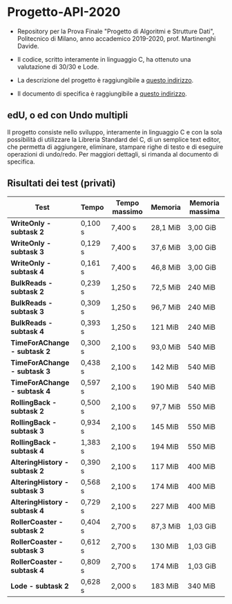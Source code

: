 # Progetto-API-2020
* Repository per la Prova Finale "Progetto di Algoritmi e Strutture Dati", Politecnico di Milano, anno accademico 2019-2020, prof. Martinenghi Davide.

* Il codice, scritto interamente in linguaggio C, ha ottenuto una valutazione di 30/30 e Lode. 

* La descrizione del progetto è raggiungibile a [questo indirizzo](https://github.com/ursogiuseppe/Progetto-API-2020/blob/main/ProvaFinale2020.pdf).

* Il documento di specifica è raggiungibile a [questo indirizzo](https://github.com/ursogiuseppe/Progetto-API-2020/blob/main/ProvaFinale2020specifica.pdf).

## edU, o ed con Undo multipli

Il progetto consiste nello sviluppo, interamente in linguaggio C e con la sola possibilità di utilizzare la Libreria Standard del C, di un semplice text editor, che permetta di aggiungere, eliminare, stampare righe di testo e di eseguire operazioni di undo/redo. Per maggiori dettagli, si rimanda al documento di specifica.

## Risultati dei test (privati)

Test | Tempo | Tempo massimo | Memoria | Memoria massima
---- | ---- | ---- | ---- | ---- 
**WriteOnly - subtask 2** | 0,100 s | 7,400 s| 28,1 MiB | 3,00 GiB
**WriteOnly - subtask 3** | 0,129 s | 7,400 s| 37,6 MiB | 3,00 GiB
**WriteOnly - subtask 4** | 0,161 s | 7,400 s| 46,8 MiB | 3,00 GiB
**BulkReads - subtask 2** | 0,239 s | 1,250 s| 72,5 MiB | 240 MiB
**BulkReads - subtask 3** | 0,309 s | 1,250 s| 96,7 MiB | 240 MiB
**BulkReads - subtask 4** | 0,393 s | 1,250 s| 121 MiB | 240 MiB
**TimeForAChange - subtask 2** | 0,300 s | 2,100 s| 93,0 MiB | 540 MiB
**TimeForAChange - subtask 3** | 0,438 s | 2,100 s| 142 MiB | 540 MiB
**TimeForAChange - subtask 4** | 0,597 s | 2,100 s| 190 MiB | 540 MiB
**RollingBack - subtask 2** | 0,500 s | 2,100 s| 97,7 MiB | 550 MiB
**RollingBack - subtask 3** | 0,934 s | 2,100 s| 145 MiB | 550 MiB
**RollingBack - subtask 4** | 1,383 s | 2,100 s| 194 MiB | 550 MiB
**AlteringHistory - subtask 2** | 0,390 s | 2,100 s| 117 MiB | 400 MiB
**AlteringHistory - subtask 3** | 0,568 s | 2,100 s| 174 MiB | 400 MiB
**AlteringHistory - subtask 4** | 0,729 s | 2,100 s| 227 MiB | 400 MiB
**RollerCoaster - subtask 2** | 0,404 s | 2,700 s| 87,3 MiB | 1,03 GiB
**RollerCoaster - subtask 3** | 0,612 s | 2,700 s| 130 MiB | 1,03 GiB
**RollerCoaster - subtask 4** | 0,809 s | 2,700 s| 174 MiB | 1,03 GiB
**Lode - subtask 2** | 0,628 s | 2,000 s| 183 MiB | 340 MiB
